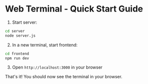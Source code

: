 # Web Terminal - Quick Start Guide

1. Start server:
```bash
cd server
node server.js
```

2. In a new terminal, start frontend:
```bash
cd frontend
npm run dev
```

3. Open `http://localhost:3000` in your browser

That's it! You should now see the terminal in your browser.